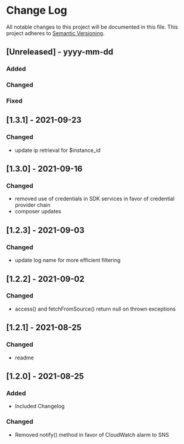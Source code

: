 # Change Log
All notable changes to this project will be documented in this file.
This project adheres to [Semantic Versioning](http://semver.org/).

## [Unreleased] - yyyy-mm-dd
### Added
### Changed
### Fixed

## [1.3.1] - 2021-09-23
### Changed
- update ip retrieval for $instance_id

## [1.3.0] - 2021-09-16
### Changed
- removed use of credentials in SDK services in favor of credential provider chain
- composer updates

## [1.2.3] - 2021-09-03
### Changed
- update log name for more efficient filtering

## [1.2.2] - 2021-09-02
### Changed
- access() and fetchFromSource() return null on thrown exceptions

## [1.2.1] - 2021-08-25
### Changed
- readme

## [1.2.0] - 2021-08-25
### Added
- Included Changelog

### Changed
- Removed notify() method in favor of CloudWatch alarm to SNS